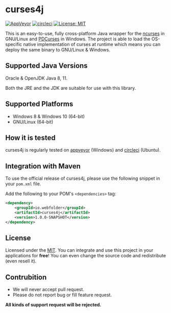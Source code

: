 # curses4j

[![AppVeyor](https://img.shields.io/appveyor/ci/WebFolder/curses4j.svg?label=Windows)](https://ci.appveyor.com/project/WebFolder/curses4j) [![circleci](https://img.shields.io/appveyor/ci/WebFolder/curses4j.svg?label=Ubuntu)](https://circleci.com/gh/webfolderio/curses4j) [![License: MIT](https://img.shields.io/badge/License-MIT-blue.svg)](https://opensource.org/licenses/MIT)

This is an easy-to-use, fully cross-platform Java wrapper for the [ncurses](https://en.wikipedia.org/wiki/Ncurses) in GNU/Linux and [PDCurses](https://en.wikipedia.org/wiki/PDCurses) in Windows. The project is able to load the OS-specific native implementation of curses at runtime which means you can deploy the same binary to GNU/Linux & Windows.

Supported Java Versions
-----------------------

Oracle & OpenJDK Java 8, 11.

Both the JRE and the JDK are suitable for use with this library.

Supported Platforms
-------------------
* Windows 8 & Windows 10 (64-bit)
* GNU/Linux (64-bit)

How it is tested
----------------
curses4j is regularly tested on [appveyor](https://ci.appveyor.com/project/WebFolder/curses4j) (Windows) and [circleci](https://circleci.com/gh/webfolderio/curses4j) (Ubuntu).

Integration with Maven
----------------------

To use the official release of curses4j, please use the following snippet in your `pom.xml` file.

Add the following to your POM's `<dependencies>` tag:

```xml
<dependency>
    <groupId>io.webfolder</groupId>
    <artifactId>curses4j</artifactId>
    <version>1.0.0-SNAPSHOT</version>
</dependency>
```

License
-------
Licensed under the [MIT](https://github.com/webfolderio/curses4j/blob/master/LICENSE). You can integrate and use this project in your applications for __free__!
You can even change the source code and redistribute (even resell it).


Contrubition
------------
 * We will never accept pull request.
 * Please do not report bug or fill feature request.

__All kinds of support request will be rejected.__